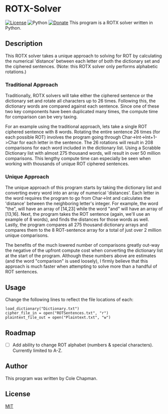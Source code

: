 # ROTX-Solver
[![License](https://img.shields.io/badge/license-MIT-green.svg)](https://choosealicense.com/licenses/mit/)
![Python](https://img.shields.io/badge/python-v3.7-blue.svg)
[![Donate](https://img.shields.io/badge/donate-PayPal-yellow.svg)](https://www.paypal.com/cgi-bin/webscr?cmd=_donations&business=XH8R7VFJQE3YQ&currency_code=USD)
This program is a ROTX solver written in Python.

## Description
This ROTX solver takes a unique approach to solving for ROT by calculating the numerical 'distance' between each letter of both the dictionary set and the ciphered sentences. (Note: this ROTX solver only performs alphabetic rotations.)

### Traditional Approach
Traditionally, ROTX solvers will take either the ciphered sentence or the dictionary set and rotate all characters up to 26 times.  Following this, the dictionary words are compared against each sentence.  Since one of these two key components have been duplicated many times, the compute time for comparison can be very taxing.

For an example using the traditional approach, lets take a single ROT ciphered sentence with 8 words.  Rotating the entire sentence 26 times (for each possible ROT) involves the program going through Char->Int->Int+1->Char for each letter in the sentence.  The 26 rotations will result in 208 comparisons for each word included in the dictionary list.  Using a Scrabble Dictionary list with almost 275 thousand words, will result in over 50 million comparisons.  This lengthy compute time can especially be seen when working with thousands of unique ROT ciphered sentences.

### Unique Approach
The unique approach of this program starts by taking the dictionary list and converting every word into an array of numerical 'distances'.  Each letter in the word requires the program to go from Char->Int and calculates the 'distance' between the neighboring letter's integer.  For example, the word "the", will have an array of [14,23] while the word "and" will have an array of [13,16].  Next, the program takes the ROT sentence (again, we'll use an example of 8 words), and finds the distances for those words as well.  Lastly, the program compares all 275 thousand dictionary arrays and compares them to the 8 ROT-sentence array for a total of just over 2 million unique comparisons.

The benefits of the much lowered number of comparisons greatly out-way the negative of the upfront compute cost when converting the dictionary list at the start of the program.  Although these numbers above are estimates (and the word "comparison" is used loosely), I firmly believe that this approach is much faster when attempting to solve more than a handful of ROT sentences.

## Usage
Change the following lines to reflect the file locations of each:
```
load_dictionary("Dictionary.txt")
cipher_file_in = open("ROTSentences.txt", "r")
plaintext_file_out = open("Plaintext.txt", "w")
```

## Roadmap
- [ ] Add ability to change ROT alphabet (numbers & special characters).  Currently limited to A-Z.

## Author
This program was written by Cole Chapman.

## License
[MIT](https://choosealicense.com/licenses/mit/)
